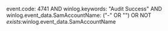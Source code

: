 event.code: 4741 AND winlog.keywords: "Audit Success" AND winlog.event_data.SamAccountName: ("-" OR "") OR NOT _exists_:winlog.event_data.SamAccountName
